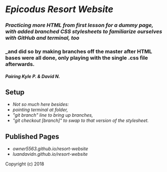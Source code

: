 # _Epicodus Resort Website_

### _Practicing more HTML from first lesson for a dummy page, with added branched CSS stylesheets to familiarize ourselves with GitHub and terminal, too_

### _and did so by making branches off the master after HTML bases were all done, only playing with the single .css file afterwards.

#### _**Pairing Kyle P. & David N.**_

## Setup

* _Not so much here besides:_
* _pointing terminal at folder,_
* _"git branch" line to bring up branches,_
* _"git checkout [branch]" to swap to that version of the stylesheet._

## Published Pages

* _owner5563.github.io/resort-website_
* _luandavidn.github.io/resort-website_

Copyright (c) 2018
